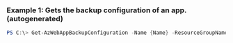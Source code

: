 
### Example 1: Gets the backup configuration of an app. (autogenerated)
```powershell
PS C:\> Get-AzWebAppBackupConfiguration -Name {Name} -ResourceGroupName MyResourceGroup

```


